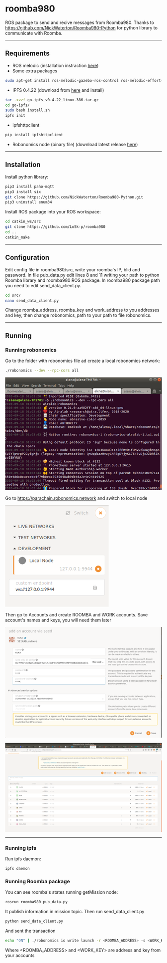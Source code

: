 # roomba980
ROS package to send and recive messages from Roomba980.
Thanks to https://github.com/NickWaterton/Roomba980-Python for python library to communicate with Roomba.
***
## Requirements
* ROS melodic (installation instraction [here](http://wiki.ros.org/melodic/Installation/Ubuntu))
* Some extra packages
```bash
sudo apt-get install ros-melodic-gazebo-ros-control ros-melodic-effort-controllers ros-melodic-joint-state-controller
```
* IPFS 0.4.22 (download from [here](https://www.npackd.org/p/ipfs/0.4.22) and install)
```bash
tar -xvzf go-ipfs_v0.4.22_linux-386.tar.gz
cd go-ipfs/
sudo bash install.sh
ipfs init
```
* ipfshttpclient
```bash
pip install ipfshttpclient
```
* Robonomics node (binary file) (download latest release [here](https://github.com/airalab/robonomics/releases))
***
## Installation
Install python library:
```bash
pip3 install paho-mqtt
pip3 install six
git clone https://github.com/NickWaterton/Roomba980-Python.git
pip3 uninstall enum34
```
Install ROS package into your ROS workspace:
```bash
cd catkin_ws/src
git clone https://github.com/LoSk-p/roomba980
cd ..
catkin_make
```
***
## Configuration
Edit config file in roomba980/src, write your roomba's IP, blid and password. In file pub_data.py edit lines 8 and 11 writing your path to python Roomba library and roomba980 ROS package.
In roomba980 package path you need to edit send_data_client.py. 
```bash
cd src/
nano send_data_client.py
```
Change roomba_address, roomba_key and work_address to you addresses and key, then change robonomics_path to your path to file robonomics.
***
## Running
### Running robonomics
Go to the folder with robonomics file ad create a local robonomics network:
```bash
./robonomics --dev --rpc-cors all
```

![robonomics](https://github.com/LoSk-p/media/blob/master/2.png)

Go to https://parachain.robonomics.network and switch to local node

![local](https://github.com/LoSk-p/media/blob/master/3.png)

Then go to Accounts and create ROOMBA and WORK accounts. Save account's names and keys, you will need them later

![acc](https://github.com/LoSk-p/media/blob/master/4.png)

![accs](https://github.com/LoSk-p/media/blob/master/Screenshot%20from%202020-09-18%2001-07-56.png)
***
### Running ipfs
Run ipfs daemon:
```bash
ipfs daemon
```
### Running Roomba package
You can see roomba's states running getMission node:
```bash
rosrun roomba980 pub_data.py
```
It publish information in mission topic.
Then run send_data_client.py
```bash
python send_data_client.py
```
And sent the transaction
```bash
echo "ON" | ./robonomics io write launch -r <ROOMBA_ADDRESS> -s <WORK_KEY>
```
Where <ROOMBA_ADDRESS> and <WORK_KEY> are address and key from your accounts


